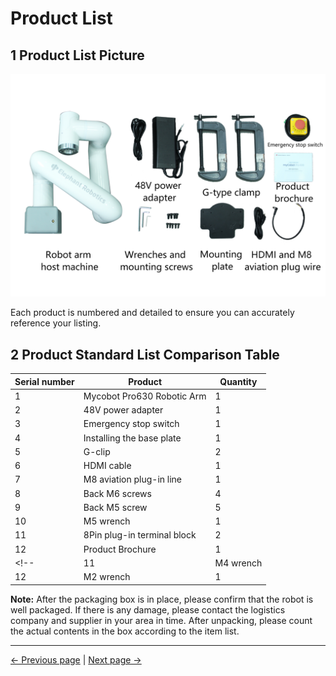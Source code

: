 # Product List

## 1 Product List Picture

![Product list picture](../resources/2-serialproduct/myCobot%20Pro%20600/English/图片35.png)

Each product is numbered and detailed to ensure you can accurately reference your listing.

## 2 Product Standard List Comparison Table

| Serial number | Product | Quantity |
|------------|-----------------|-----------------|
| 1 |Mycobot Pro630 Robotic Arm |1|
| 2 | 48V power adapter |1|
| 3 | Emergency stop switch |1|
| 4 | Installing the base plate | 1|
| 5 | G-clip |2|
| 6 | HDMI cable |1|
| 7 | M8 aviation plug-in line |1|
| 8 | Back M6 screws |4|
| 9 | Back M5 screw |5|
| 10 | M5 wrench |1|
| 11 | 8Pin plug-in terminal block |2|
| 12 | Product Brochure |1|
<!-- | 11 | M4 wrench |1|
| 12 | M2 wrench |1| -->




**Note:** After the packaging box is in place, please confirm that the robot is well packaged. If there is any damage, please contact the logistics company and supplier in your area in time. After unpacking, please count the actual contents in the box according to the item list.


---
[← Previous page](./4-FirstInstallAndUse.md) | [Next page →](./4.2-ProductUnboxingGuide.md)